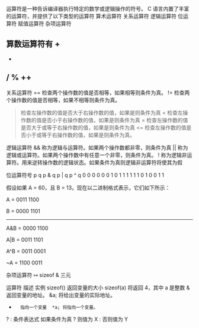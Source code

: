 运算符是一种告诉编译器执行特定的数学或逻辑操作的符号。
C 语言内置了丰富的运算符，并提供了以下类型的运算符
算术运算符
关系运算符
逻辑运算符
位运算符
赋值运算符
杂项运算符


算数运算符有
+
-
*
/
%
++
--

关系运算符
== 检查两个操作数的值是否相等，如果相等则条件为真。
!= 检查两个操作数的值是否相等，如果不相等则条件为真。
> 检查左操作数的值是否大于右操作数的值，如果是则条件为真
< 检查左操作数的值是否小于右操作数的值，如果是则条件为真
>=  检查左操作数的值是否大于或等于右操作数的值，如果是则条件为真
<= 检查左操作数的值是否小于或等于右操作数的值，如果是则条件为真。

逻辑运算符
&& 称为逻辑与运算符。如果两个操作数都非零，则条件为真
|| 	称为逻辑或运算符。如果两个操作数中有任意一个非零，则条件为真。
! 称为逻辑非运算符。用来逆转操作数的逻辑状态。如果条件为真则逻辑非运算符将使其为假

位运算符号
p	q	p & q	p | q	p ^ q
0	0	0	0	0
0	1	0	1	1
1	1	1	1	0
1	0	0	1	1

假设如果 A = 60，且 B = 13，现在以二进制格式表示，它们如下所示：

A = 0011 1100

B = 0000 1101

-----------------

A&B = 0000 1100

A|B = 0011 1101

A^B = 0011 0001

~A  = 1100 0011


杂项运算符 ↦ sizeof & 三元

运算符	描述	实例
sizeof() 	返回变量的大小   sizeof(a) 将返回 4，其中 a 是整数
& 		返回变量的地址。 &a; 将给出变量的实际地址。
* 		指向一个变量 	*a; 将指向一个变量。
? : 		条件表达式 	如果条件为真 ? 则值为 X : 否则值为 Y

